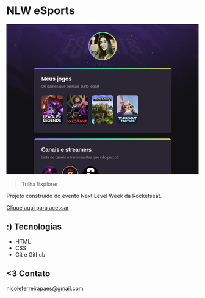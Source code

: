 # NLW eSports 

![nicolepaes.github.io_nlw-esports-explorer](./.github/nicolepaes.github.io_nlw-esports-explorer_.png)

> Trilha Explorer

Projeto construído do evento Next Level Week da Rocketseat.

[Clique aqui para acessar](https://nicolepaes.github.io/nlw-esports-explorer/)


## :) Tecnologias

- HTML
- CSS
- Git e Github

## <3 Contato

nicoleferreirapaes@gmail.com
